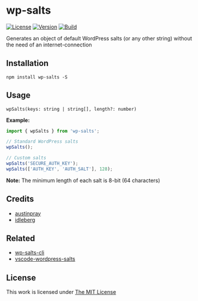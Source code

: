 # wp-salts

[![License](https://img.shields.io/github/license/idleberg/node-wp-salts?color=blue&style=for-the-badge)](https://github.com/idleberg/node-wp-salts/blob/main/LICENSE)
[![Version](https://img.shields.io/npm/v/wp-salts?style=for-the-badge)](https://www.npmjs.org/package/wp-salts)
[![Build](https://img.shields.io/github/actions/workflow/status/idleberg/node-wp-salts/default.yml?style=for-the-badge)](https://github.com/idleberg/node-wp-salts/actions)

Generates an object of default WordPress salts (or any other string) without the need of an internet-connection

## Installation

`npm install wp-salts -S`

## Usage

`wpSalts(keys: string | string[], length?: number)`

**Example:**

```js
import { wpSalts } from 'wp-salts';

// Standard WordPress salts
wpSalts();

// Custom salts
wpSalts('SECURE_AUTH_KEY');
wpSalts(['AUTH_KEY', 'AUTH_SALT'], 128);
```

**Note:** The minimum length of each salt is 8-bit (64 characters)

## Credits

-   [austinpray](https://github.com/austinpray)
-   [idleberg](https://github.com/idleberg)

## Related

-   [wp-salts-cli](https://www.npmjs.com/package/wp-salts-cli)
-   [vscode-wordpress-salts](https://marketplace.visualstudio.com/items?itemName=idleberg.wordpress-salts)

## License

This work is licensed under [The MIT License](LICENSE)
